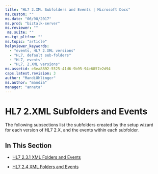 ```yaml
---
title: "HL7 2.XML Subfolders and Events | Microsoft Docs"
ms.custom: ""
ms.date: "06/08/2017"
ms.prod: "biztalk-server"
ms.reviewer: ""
 ms.suite: ""
ms.tgt_pltfrm: ""
ms.topic: "article"
helpviewer_keywords: 
  - "events, HL7 2.XML versions"
  - "HL7, default sub-folders"
  - "HL7, events"
  - "HL7, 2.XML versions"
ms.assetid: e8ea8892-5525-41d6-9b95-94e6857e2d94
caps.latest.revision: 3
author: "MandiOhlinger"
ms.author: "mandia"
manager: "anneta"
---
```

# HL7 2.XML Subfolders and Events
The following subsections list the subfolders created by the setup wizard for each version of HL7 2.X, and the events within each subfolder.  
  
## In This Section  
  
-   [HL7 2.3.1 XML Folders and Events](../../adapters-and-accelerators/accelerator-hl7/hl7-2-3-1-xml-folders-and-events.md)  
  
-   [HL7 2.4 XML Folders and Events](../../adapters-and-accelerators/accelerator-hl7/hl7-2-4-xml-folders-and-events.md)